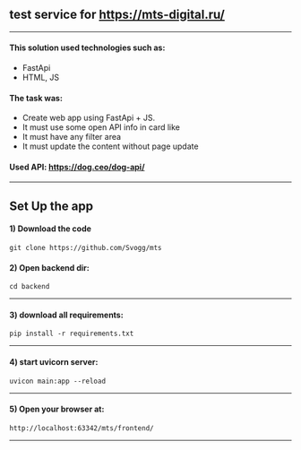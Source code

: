 ## test service for https://mts-digital.ru/
* * *
#### This solution used technologies such as:
* FastApi
* HTML, JS
#### The task was:
* Create web app using FastApi + JS. 
* It must use some open API info in card like
* It must have any filter area
* It must update the content without page update

#### Used API: https://dog.ceo/dog-api/

* * *

## Set Up the app

#### 1) Download the code
```
git clone https://github.com/Svogg/mts
```
#### 2) Open backend dir: 
```
cd backend
```
* * *

#### 3) download all requirements: 
```
pip install -r requirements.txt
```
* * *

#### 4) start uvicorn server: 
```
uvicon main:app --reload
```
* * *

#### 5) Open your browser at: 
```
http://localhost:63342/mts/frontend/
```
* * *